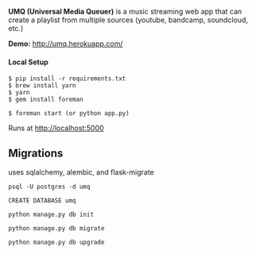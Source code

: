 **UMQ (Universal Media Queuer)** is a music streaming web app that can create a playlist from multiple sources (youtube, bandcamp, soundcloud, etc.)

**Demo:** http://umq.herokuapp.com/

#### Local Setup

```
$ pip install -r requirements.txt
$ brew install yarn
$ yarn
$ gem install foreman
```

```
$ foreman start (or python app.py)
```

Runs at [http://localhost:5000](http://localhost:5000)


## Migrations

uses sqlalchemy, alembic, and flask-migrate

```
psql -U postgres -d umq
```
```
CREATE DATABASE umq
```
```
python manage.py db init
```
```
python manage.py db migrate
```
```
python manage.py db upgrade
```